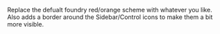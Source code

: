 Replace the defualt foundry red/orange scheme with whatever you like. Also adds a border around the Sidebar/Control icons to make them a bit more visible.
